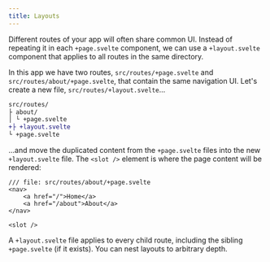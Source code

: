 ```yaml
---
title: Layouts
---
```


Different routes of your app will often share common UI. Instead of repeating it in each `+page.svelte` component, we can use a `+layout.svelte` component that applies to all routes in the same directory.

In this app we have two routes, `src/routes/+page.svelte` and `src/routes/about/+page.svelte`, that contain the same navigation UI. Let's create a new file, `src/routes/+layout.svelte`...

```diff
src/routes/
├ about/
│ └ +page.svelte
+├ +layout.svelte
└ +page.svelte
```

...and move the duplicated content from the `+page.svelte` files into the new `+layout.svelte` file. The `<slot />` element is where the page content will be rendered:

```svelte
/// file: src/routes/about/+page.svelte
<nav>
	<a href="/">Home</a>
	<a href="/about">About</a>
</nav>

<slot />
```

A `+layout.svelte` file applies to every child route, including the sibling `+page.svelte` (if it exists). You can nest layouts to arbitrary depth.
